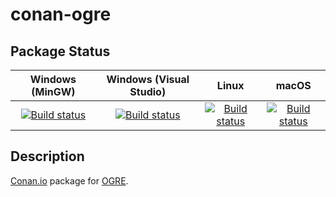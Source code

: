 # conan-ogre

## Package Status

| Windows (MinGW) | Windows (Visual Studio) | Linux | macOS |
|:---------------:|:-----------------------:|:-----:|:-----:|
|[![Build status](https://ci.appveyor.com/api/projects/status/x7n2i5eteddjodsv/branch/testing%2F1.12.11?svg=true)](https://ci.appveyor.com/project/SpaceIm/conan-ogre)|[![Build status](https://github.com/SpaceIm/conan-ogre/workflows/.github/workflows/windows.yml/badge.svg?branch=testing%2F1.12.11)](https://github.com/SpaceIm/conan-ogre/actions/workflows/windows.yml?query=branch%3Atesting%2F1.12.11)|[![Build status](https://github.com/SpaceIm/conan-ogre/workflows/.github/workflows/linux.yml/badge.svg?branch=testing%2F1.12.11)](https://github.com/SpaceIm/conan-ogre/actions/workflows/linux.yml?query=branch%3Atesting%2F1.12.11)|[![Build status](https://github.com/SpaceIm/conan-ogre/workflows/.github/workflows/macos.yml/badge.svg?branch=testing%2F1.12.11)](https://github.com/SpaceIm/conan-ogre/actions/workflows/macos.yml?query=branch%3Atesting%2F1.12.11)|

## Description

[Conan.io](https://conan.io) package for [OGRE](https://www.ogre3d.org).
